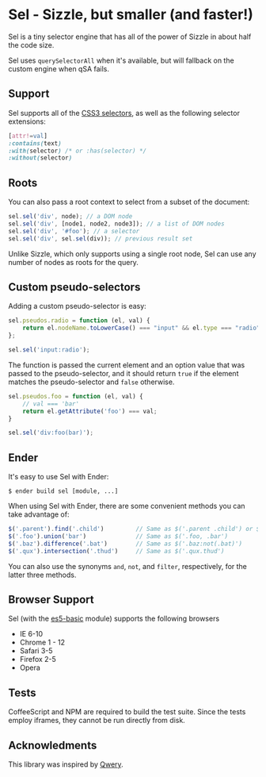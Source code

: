 Sel - Sizzle, but smaller (and faster!)
===
Sel is a tiny selector engine that has all of the power of Sizzle in about half the code size.

Sel uses `querySelectorAll` when it's available, but will fallback on the custom engine when qSA fails.

Support
-------
Sel supports all of the [CSS3 selectors](http://www.w3.org/TR/css3-selectors/#selectors), as well as the following selector extensions:

``` css
[attr!=val]
:contains(text)
:with(selector) /* or :has(selector) */
:without(selector)
```

Roots
-----
You can also pass a root context to select from a subset of the document:

``` js
sel.sel('div', node); // a DOM node
sel.sel('div', [node1, node2, node3]); // a list of DOM nodes
sel.sel('div', '#foo'); // a selector
sel.sel('div', sel.sel(div)); // previous result set
```

Unlike Sizzle, which only supports using a single root node, Sel can use any number of nodes as roots for the query.

Custom pseudo-selectors
-------------------

Adding a custom pseudo-selector is easy:

``` js
sel.pseudos.radio = function (el, val) {
    return el.nodeName.toLowerCase() === "input" && el.type === "radio";
};

sel.sel('input:radio');
```

The function is passed the current element and an option value that was passed to the pseudo-selector, and it
should return `true` if the element matches the pseudo-selector and `false` otherwise.

``` js
sel.pseudos.foo = function (el, val) {
    // val === 'bar'
    return el.getAttribute('foo') === val;
}

sel.sel('div:foo(bar)');
```

Ender
-----
It's easy to use Sel with Ender:

    $ ender build sel [module, ...]
    
When using Sel with Ender, there are some convenient methods you can take advantage of:

``` js
$('.parent').find('.child')         // Same as $('.parent .child') or $('.child', '.parent')
$('.foo').union('bar')              // Same as $('.foo, .bar')
$('.baz').difference('.bat')        // Same as $('.baz:not(.bat)')
$('.qux').intersection('.thud')     // Same as $('.qux.thud')
```

You can also use the synonyms `and`, `not`, and `filter`, respectively, for the latter three methods.

Browser Support
---------------
Sel (with the [es5-basic](https://github.com/amccollum/es5-basic) module) supports the following browsers

  - IE 6-10
  - Chrome 1 - 12
  - Safari 3-5
  - Firefox 2-5
  - Opera

Tests
-----

CoffeeScript and NPM are required to build the test suite. Since the tests employ iframes, they cannot be run directly from disk.

Acknowledments
-------
This library was inspired by [Qwery](https://github.com/ded/qwery).
